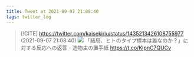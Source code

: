 ```yaml
---
title: Tweet at 2021-09-07 21:08:40
tags: twitter_log
---
```


> [!CITE] https://twitter.com/kaisekiriu/status/1435213426108755977 (2021-09-07 21:08:40)
> ![](https://twitter.com/kaisekiriu/status/1435213426108755977)
> 「結局、ヒトのタイプ標本は誰なのか？」に対する反応への返答 - 造物主の置手紙
> https://t.co/KIpnC7QUCv
